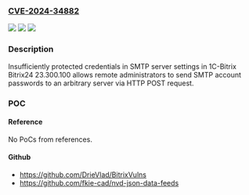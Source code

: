 ### [CVE-2024-34882](https://cve.mitre.org/cgi-bin/cvename.cgi?name=CVE-2024-34882)
![](https://img.shields.io/static/v1?label=Product&message=n%2Fa&color=blue)
![](https://img.shields.io/static/v1?label=Version&message=n%2Fa&color=blue)
![](https://img.shields.io/static/v1?label=Vulnerability&message=n%2Fa&color=brighgreen)

### Description

Insufficiently protected credentials in SMTP server settings in 1C-Bitrix Bitrix24 23.300.100 allows remote administrators to send SMTP account passwords to an arbitrary server via HTTP POST request.

### POC

#### Reference
No PoCs from references.

#### Github
- https://github.com/DrieVlad/BitrixVulns
- https://github.com/fkie-cad/nvd-json-data-feeds

